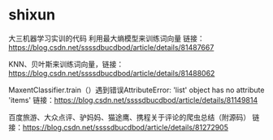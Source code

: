 # shixun
大三机器学习实训的代码
利用最大熵模型来训练词向量 链接：https://blog.csdn.net/ssssdbucdbod/article/details/81487667

KNN、贝叶斯来训练词向量，链接：https://blog.csdn.net/ssssdbucdbod/article/details/81488062

MaxentClassifier.train（）遇到错误AttributeError: 'list' object has no attribute 'items' 链接：https://blog.csdn.net/ssssdbucdbod/article/details/81149814

百度旅游、大众点评、驴妈妈、猫途鹰、携程关于评论的爬虫总结（附源码） 链接：https://blog.csdn.net/ssssdbucdbod/article/details/81272905
